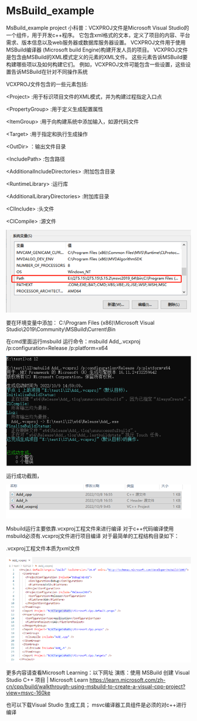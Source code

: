 # MsBuild_example
MsBuild_example project
小科普：VCXPROJ文件是Microsoft Visual Studio的一个组件，用于开发c++程序。 它包含xml格式的文本，定义了项目的内容、平台需求、版本信息以及web服务器或数据库服务器设置。 VCXPROJ文件用于使用MSBuild编译器 (Microsoft build Engine)构建开发人员的项目。
VCXPROJ文件是包含由MSBuild的XML模式定义的元素的XML文件。 这些元素告诉MSBuild要构建哪些项以及如何构建它们。 例如，VCXPROJ文件可能包含一些设置，这些设置告诉MSBuild在针对不同操作系统

VCXPROJ文件包含的一些元素包括:

\<Project\> :用于标识项目文件的XML模式，并为构建过程指定入口点
 
\<PropertyGroup\> :用于定义生成配置属性
 
\<ItemGroup\> :用于向构建系统中添加输入，如源代码文件
 
\<Target\> :用于指定和执行生成操作
 
\<OutDir\> ：输出文件目录
 
\<IncludePath\> :包含路径
 
\<AdditionalIncludeDirectories\> :附加包含目录
 
\<RuntimeLibrary\> :运行库
 
\<AdditionalLibraryDirectories\> :附加库目录
 
\<ClInclude\> :头文件
 
\<ClCompile\> :源文件
 

![img](https://github.com/zhaikr/MsBuild_example/blob/main/doc/image/image1.jpg) 

要在环境变量中添加：
C:\Program Files (x86)\Microsoft Visual Studio\2019\Community\MSBuild\Current\Bin

在cmd里面运行msbuild
运行命令：msbuild Add_.vcxproj /p:configuration=Release /p:platform=x64
 
![img](https://github.com/zhaikr/MsBuild_example/blob/main/doc/image/image2.jpg)
 
运行成功截图，

![img](https://github.com/zhaikr/MsBuild_example/blob/main/doc/image/image3.jpg)

Msbuild运行主要依靠.vcxproj工程文件来进行编译
对于c++代码编译使用msbuild必须有.vcxproj文件进行项目编译
对于最简单的工程结构目录如下：
 
.vcxproj工程文件本质为xml文件

![img](https://github.com/zhaikr/MsBuild_example/blob/main/doc/image/image4.jpg)
 
更多内容请查看Microsoft Learning：以下网址
演练：使用 MSBuild 创建 Visual Studio C++ 项目 | Microsoft Learn
https://learn.microsoft.com/zh-cn/cpp/build/walkthrough-using-msbuild-to-create-a-visual-cpp-project?view=msvc-160ke

也可以下载Visual Studio 生成工具；
msvc编译器工具组件是必须的对c++进行编译
